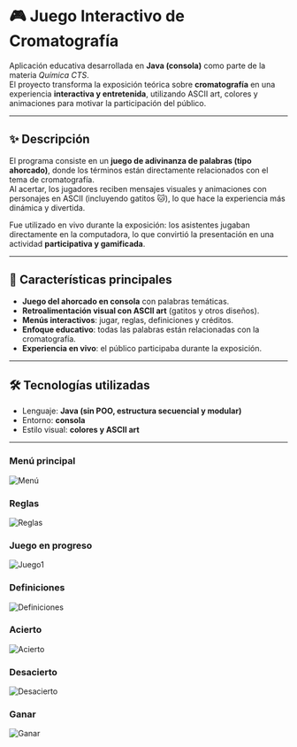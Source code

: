 # 🎮 Juego Interactivo de Cromatografía  

Aplicación educativa desarrollada en **Java (consola)** como parte de la materia *Química CTS*.  
El proyecto transforma la exposición teórica sobre **cromatografía** en una experiencia **interactiva y entretenida**, utilizando ASCII art, colores y animaciones para motivar la participación del público.  

---

## ✨ Descripción  
El programa consiste en un **juego de adivinanza de palabras (tipo ahorcado)**, donde los términos están directamente relacionados con el tema de cromatografía.  
Al acertar, los jugadores reciben mensajes visuales y animaciones con personajes en ASCII (incluyendo gatitos 🐱), lo que hace la experiencia más dinámica y divertida.  

Fue utilizado en vivo durante la exposición: los asistentes jugaban directamente en la computadora, lo que convirtió la presentación en una actividad **participativa y gamificada**.  

---

## 🚀 Características principales  
- **Juego del ahorcado en consola** con palabras temáticas.  
- **Retroalimentación visual con ASCII art** (gatitos y otros diseños).  
- **Menús interactivos**: jugar, reglas, definiciones y créditos.  
- **Enfoque educativo**: todas las palabras están relacionadas con la cromatografía.  
- **Experiencia en vivo**: el público participaba durante la exposición.  

---

## 🛠️ Tecnologías utilizadas  
- Lenguaje: **Java (sin POO, estructura secuencial y modular)**  
- Entorno: **consola**  
- Estilo visual: **colores y ASCII art**  

---

### Menú principal
![Menú](https://i.postimg.cc/rKSXG3Nr/Menu.png)

### Reglas
![Reglas](https://i.postimg.cc/YvMcdRdy/Reglas.png)

### Juego en progreso
![Juego1](https://i.postimg.cc/MvkJQqVw/Juego1.png)

### Definiciones
![Definiciones](https://i.postimg.cc/yDPMtR56/Definiciones.png)

### Acierto
![Acierto](https://i.postimg.cc/TLFMQXsr/Acierto.png)

### Desacierto
![Desacierto](https://i.postimg.cc/wRNKGGKn/Desacierto.png)

### Ganar
![Ganar](https://i.postimg.cc/G9T1tHBz/Ganar.png)
